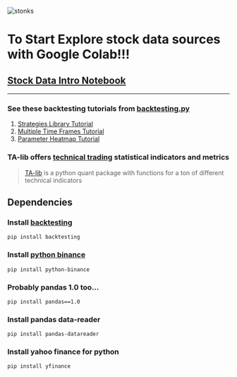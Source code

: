 ![stonks](https://ih0.redbubble.net/image.903865061.1655/mp,550x550,matte,ffffff,t.u2.jpg)

# To Start Explore stock data sources with Google Colab!!!

## [Stock Data Intro Notebook](https://colab.research.google.com/github/mmingay2/mingquant/blob/master/stocks/.ipynb_checkpoints/stock_data_sources-checkpoint.ipynb)

---

### See these backtesting tutorials from [backtesting.py](https://kernc.github.io/backtesting.py/)

1. [Strategies Library Tutorial](https://kernc.github.io/backtesting.py/doc/examples/Strategies%20Library.html)
2. [Multiple Time Frames Tutorial](https://kernc.github.io/backtesting.py/doc/examples/Multiple%20Time%20Frames.html)
3. [Parameter Heatmap Tutorial](https://kernc.github.io/backtesting.py/doc/examples/Parameter%20Heatmap.html)

### TA-lib offers [technical trading](https://www.investopedia.com/articles/trading/02/091802.asp) statistical indicators and metrics

> [TA-lib](http://mrjbq7.github.io/ta-lib/) is a python quant package with functions for a ton of different technical indicators

## Dependencies

### Install [backtesting](https://kernc.github.io/backtesting.py/)

```pip install backtesting```

### Install [python binance](https://python-binance.readthedocs.io/en/latest/) 

```pip install python-binance```

### Probably pandas 1.0 too...

```pip install pandas==1.0```

### Install pandas data-reader

```pip install pandas-datareader```

### Install yahoo finance for python

```pip install yfinance```
